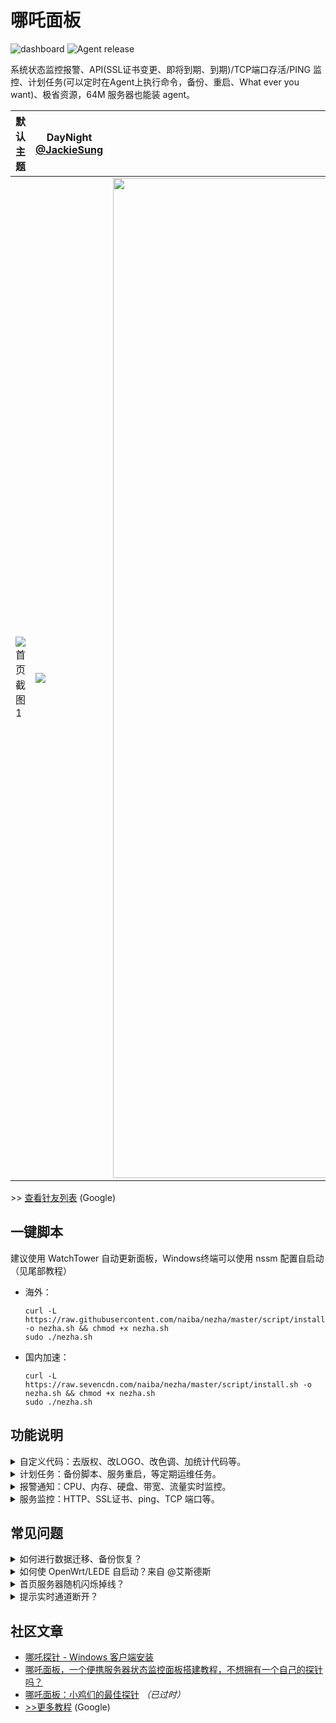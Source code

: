 # 哪吒面板

![dashboard](https://img.shields.io/badge/管理面板-v0.4.1-brightgreen?style=for-the-badge&logo=github) ![Agent release](https://img.shields.io/github/v/release/naiba/nezha?color=brightgreen&label=Agent&style=for-the-badge&logo=github)

系统状态监控报警、API(SSL证书变更、即将到期、到期)/TCP端口存活/PING 监控、计划任务(可以定时在Agent上执行命令，备份、重启、What ever you want)、极省资源，64M 服务器也能装 agent。

|   默认主题   | DayNight [@JackieSung](https://github.com/JackieSung4ev) |  hotaru [@CokeMine](https://github.com/CokeMine)   |
| ---- | ---- | ---- |
|   ![首页截图1](https://s3.ax1x.com/2020/12/07/DvTCwD.jpg)   | <img src="https://s3.ax1x.com/2021/01/20/sfJv2q.jpg"/> | <img src="https://s3.ax1x.com/2020/12/09/rPF4xJ.png" width="1600px" /> |

\>> [查看针友列表](https://www.google.com/search?q=%22powered+by+%E5%93%AA%E5%90%92%E9%9D%A2%E6%9D%BF%22&filter=0) (Google)

## 一键脚本

建议使用 WatchTower 自动更新面板，Windows终端可以使用 nssm 配置自启动（见尾部教程）

- 海外：

    ```shell
    curl -L https://raw.githubusercontent.com/naiba/nezha/master/script/install.sh -o nezha.sh && chmod +x nezha.sh
    sudo ./nezha.sh
    ```

- 国内加速：

    ```shell
    curl -L https://raw.sevencdn.com/naiba/nezha/master/script/install.sh -o nezha.sh && chmod +x nezha.sh
    sudo ./nezha.sh
    ```

## 功能说明

<details>
  <summary>自定义代码：去版权、改LOGO、改色调、加统计代码等。</summary>

- 默认主题更改进度条颜色示例

    ```
    <style>
    .ui.fine.progress> .bar {
        background-color: pink !important;
    }
    </style>
    ```
- 默认主题修改LOGO、移除版权示例（来自 [@iLay1678](https://github.com/iLay1678)，欢迎PR）

    ```
   <style>
    .right.menu>a{
    visibility: hidden;
    }
    .footer .is-size-7{
    visibility: hidden;
    }
    .item img{
    visibility: hidden;
    }
    </style>
    <script>
    window.onload = function(){
    var avatar=document.querySelector(".item img")
    var footer=document.querySelector("div.is-size-7")
    footer.innerHTML="Powered by 你的名字"
    footer.style.visibility="visible"
    avatar.src="你的方形logo地址"
    avatar.style.visibility="visible"
    }
    </script>
   ```

- hotaru 主题更改背景图片示例

    ```
    <style>
    .hotaru-cover {
        background: url(https://s3.ax1x.com/2020/12/08/DzHv6A.jpg) center;
    }
    </style>
    ```
</details>

<details>
    <summary>计划任务：备份脚本、服务重启，等定期运维任务。</summary>

使用此功能可以定期结合 restic、rclone 给服务器备份，或者定期某项重启服务来重置网络连接。
</details>

<details>
    <summary>报警通知：CPU、内存、硬盘、带宽、流量实时监控。</summary>

#### 灵活通知方式

`#NEZHA#` 是面板消息占位符，面板触发通知时会自动替换占位符到实际消息

Body 内容是`JSON` 格式的：**当请求类型为FORM时**，值为 `key:value` 的形式，`value` 里面可放置占位符，通知时会自动替换。**当请求类型为JSON时** 只会简进行字符串替换后直接提交到`URL`。

URL 里面也可放置占位符，请求时会进行简单的字符串替换。

参考下方的示例，非常灵活。

1. 添加通知方式

    - server酱示例
      - 备注：server酱
      - URL：https://sc.ftqq.com/SCUrandomkeys.send?text=#NEZHA#
      - 请求方式: GET
      - 请求类型: 默认
      - Body: 空
      
    - wxpusher示例，需要关注你的应用
      - 备注: wxpusher
      - URL：http://wxpusher.zjiecode.com/api/send/message
      - 请求方式: POST
      - 请求类型: JSON
      - Body: `{"appToken":"你的appToken","topicIds":[],"content":"#NEZHA#","contentType":"1","uids":["你的uid"]}`

    - telegram示例 [@haitau](https://github.com/haitau) 贡献
      - 备注：telegram机器人消息通知
      - URL：https://api.telegram.org/botXXXXXX/sendMessage?chat_id=YYYYYY&text=#NEZHA#
      - 请求方式: GET
      - 请求类型: 默认
      - Body: 空
      - URL参数获取说明：botXXXXXX 中的 XXXXXX 是在 telegram中关注官方 @Botfather ，输入/newbot ，创建新的机器人（bot）时，会提供的 token（在提示Use this token to access the HTTP API:后面一行）这里 'bot' 三个字母不可少。创建 bot 后，需要先在 telegram中与BOT进行对话（随便发个消息），然后才可用 API发送消息。YYYYYY 是 telegram 用户的数字 ID。与机器人@userinfobot 对话可获得。

2. 添加一个离线报警

    - 备注：离线通知
    - 规则：`[{"Type":"offline","Min":0,"Max":0,"Duration":10}]`
    - 启用：√

3. 添加一个监控 CPU 持续 10s 超过 50% **且** 内存持续 20s 占用低于 20% 的报警

    - 备注：CPU+内存
    - 规则：`[{"Type":"cpu","Min":0,"Max":50,"Duration":10},{"Type":"memory","Min":20,"Max":0,"Duration":20}]`
    - 启用：√

#### 报警规则说明

- Type
  - cpu、memory、swap、disk：Min/Max 数值为占用百分比
  - net_in_speed(入站网速)、net_out_speed(出站网速)、net_all_speed(双向网速)、transfer_in(入站流量)、transfer_out(出站流量)、transfer_all(双向流量)：Min/Max 数值为字节（1kb=1024，1mb = 1024*1024）
  - offline：不支持 Min/Max 参数
- Duration：持续秒数，监控比较简陋，取持续时间内的 70 采样结果
- Ignore: `{"1": true, "2":false}` 忽略此规则的服务器ID列表
</details>

<details>
    <summary>服务监控：HTTP、SSL证书、ping、TCP 端口等。</summary>

进入 `/monitor` 页面点击新建监控即可，表单下面有相关说明。
</details>

## 常见问题

<details>
    <summary>如何进行数据迁移、备份恢复？</summary>

数据储存在 `/opt/nezha` 文件夹中，迁移数据时打包这个文件夹，到新环境解压。然后执行一键脚本安装即可
</details>

<details>
    <summary>如何使 OpenWrt/LEDE 自启动？来自 @艾斯德斯</summary>

首先在 release 下载对应的二进制解压后放置到 `/root/nezha-agent`，然后 `chmod +x /root/nezha-agent` 赋予执行权限，然后创建 `/etc/init.d/nezha-agent`：

```
#!/bin/sh /etc/rc.common

START=99
USE_PROCD=1

start_service() {
	procd_open_instance
	procd_set_param command /root/nezha-agent -i xxx -p 111 -d
	procd_set_param respawn
	procd_close_instance
}

stop_service() {
    killall nezha-agent
}

restart() {
	stop
	sleep 2
	start
}
```

赋予执行权限 `chmod +x /etc/init.d/nezha-agnt` 然后启动服务 `/etc/init.d/nezha-agent enable && /etc/init.d/nezha-agent start`
</details>

<details>
    <summary>首页服务器随机闪烁掉线？</summary>

执行 `ntpdate 0.pool.ntp.org` 同步一下面板部署所在的服务器的时间，ref: [How do I use pool.ntp.org?](https://www.ntppool.org/en/use.html)
</details>

<details>
    <summary>提示实时通道断开？</summary>

### 启用 HTTPS

使用宝塔反代或者上CDN，建议 Agent配置 跟 访问管理面板 使用不同的域名，这样管理面板使用的域名可以直接套CDN，Agent配置的域名是解析管理面板IP使用的，也方便后面管理面板迁移（如果你使用IP，后面IP更换了，需要修改每个agent，就麻烦了）

### 实时通道断开(WebSocket反代)

使用反向代理时需要针对 `/ws` 路径的 WebSocket 进行特别配置以支持实时更新服务器状态。

- Nginx(宝塔)：在你的 nginx 配置文件中加入以下代码

    ```nginx
    server{

        #server_name blablabla...

        location /ws {
            proxy_pass http://ip:站点访问端口;
            proxy_http_version 1.1;
            proxy_set_header Upgrade $http_upgrade;
            proxy_set_header Connection "Upgrade";
            proxy_set_header Host $host;
        }

        #其他的 location blablabla...
    }
    ```

- CaddyServer v1（v2无需特别配置）

    ```Caddyfile
    proxy /ws http://ip:8008 {
        websocket
    }
    ```
</details>

## 社区文章

- [哪吒探针 - Windows 客户端安装](https://nyko.me/2020/12/13/nezha-windows-client.html)
- [哪吒面板，一个便携服务器状态监控面板搭建教程，不想拥有一个自己的探针吗？](https://haoduck.com/644.html)
- [哪吒面板：小鸡们的最佳探针](https://www.zhujizixun.com/2843.html) *（已过时）*
- [>>更多教程](https://www.google.com/search?q=%22%E5%93%AA%E5%90%92%E9%9D%A2%E6%9D%BF%22+%22%E6%95%99%E7%A8%8B%22) (Google)
